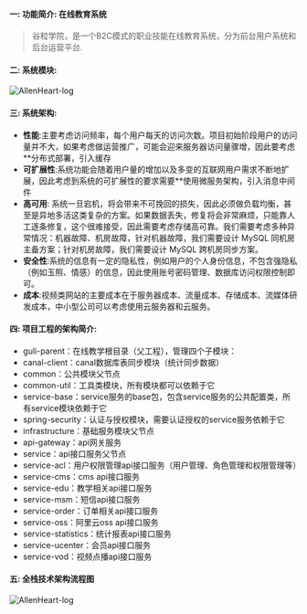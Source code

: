 #### 一: 功能简介: 在线教育系统

> 谷粒学院，是一个B2C模式的职业技能在线教育系统，分为前台用户系统和后台运营平台.

#### 二: 系统模块:

![AllenHeart-log](https://edu-2002.oss-cn-beijing.aliyuncs.com/2020/1bb0cd7a29b6b1bcf3c569e2441efcec.png)

#### 三: 系统架构:

- **性能**:主要考虑访问频率，每个用户每天的访问次数。项目初始阶段用户的访问量并不大，如果考虑做运营推广，可能会迎来服务器访问量骤增，因此要考虑**分布式部署，引入缓存
- **可扩展性**:系统功能会随着用户量的增加以及多变的互联网用户需求不断地扩展，因此考虑到系统的可扩展性的要求需要**使用微服务架构，引入消息中间件
- **高可用**: 系统一旦宕机，将会带来不可挽回的损失，因此必须做负载均衡，甚至是异地多活这类复杂的方案。如果数据丢失，修复将会非常麻烦，只能靠人工逐条修复，这个很难接受，因此需要考虑存储高可靠。我们需要考虑多种异常情况：机器故障、机房故障，针对机器故障，我们需要设计 MySQL 同机房主备方案；针对机房故障，我们需要设计 MySQL 跨机房同步方案。
- **安全性**:系统的信息有一定的隐私性，例如用户的个人身份信息，不包含强隐私（例如玉照、情感）的信息，因此使用账号密码管理、数据库访问权限控制即可。
- **成本**:视频类网站的主要成本在于服务器成本、流量成本、存储成本、流媒体研发成本，中小型公司可以考虑使用云服务器和云服务。

#### 四: 项目工程的架构简介:
- guli-parent：在线教学根目录（父工程），管理四个子模块：
- canal-client：canal数据库表同步模块（统计同步数据）
- common：公共模块父节点
- common-util：工具类模块，所有模块都可以依赖于它
- service-base：service服务的base包，包含service服务的公共配置类，所有service模块依赖于它
- spring-security：认证与授权模块，需要认证授权的service服务依赖于它
- infrastructure：基础服务模块父节点
- api-gateway：api网关服务
- service：api接口服务父节点
- service-acl：用户权限管理api接口服务（用户管理、角色管理和权限管理等）
- service-cms：cms api接口服务
- service-edu：教学相关api接口服务
- service-msm：短信api接口服务
- service-order：订单相关api接口服务
- service-oss：阿里云oss api接口服务
- service-statistics：统计报表api接口服务
- service-ucenter：会员api接口服务
- service-vod：视频点播api接口服务

#### 五: 全栈技术架构流程图
![AllenHeart-log](https://edu-2002.oss-cn-beijing.aliyuncs.com/2020/7509966.png)
